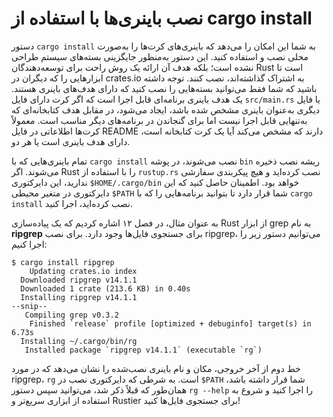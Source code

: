 # نصب باینری‌ها با استفاده از cargo install

دستور `cargo install` به شما این امکان را می‌دهد که باینری‌های کرت‌ها را به‌صورت محلی نصب و استفاده کنید. این دستور به‌منظور جایگزینی بسته‌های سیستم طراحی نشده است؛ بلکه هدف آن ارائه یک روش راحت برای توسعه‌دهندگان Rust است تا ابزارهایی را که دیگران در crates.io به اشتراک گذاشته‌اند، نصب کنند. توجه داشته باشید که شما فقط می‌توانید بسته‌هایی را نصب کنید که دارای هدف‌های باینری هستند. یک هدف باینری برنامه‌ای قابل اجرا است که اگر کرت دارای فایل `src/main.rs` یا فایل دیگری به‌عنوان باینری مشخص شده باشد، ایجاد می‌شود، در مقابل هدف کتابخانه‌ای که به‌تنهایی قابل اجرا نیست اما برای گنجاندن در برنامه‌های دیگر مناسب است. معمولاً کرت‌ها اطلاعاتی در فایل README دارند که مشخص می‌کند آیا یک کرت کتابخانه است، دارای هدف باینری است یا هر دو.

تمام باینری‌هایی که با `cargo install` نصب می‌شوند، در پوشه `bin` ریشه نصب ذخیره می‌شوند. اگر Rust را با استفاده از `rustup.rs` نصب کرده‌اید و هیچ پیکربندی سفارشی ندارید، این دایرکتوری `$HOME/.cargo/bin` خواهد بود. اطمینان حاصل کنید که این دایرکتوری در متغیر محیطی `$PATH` شما قرار دارد تا بتوانید برنامه‌هایی را که با `cargo install` نصب کرده‌اید، اجرا کنید.

به عنوان مثال، در فصل ۱۲ اشاره کردیم که یک پیاده‌سازی Rust از ابزار grep به نام **ripgrep** برای جستجوی فایل‌ها وجود دارد. برای نصب ripgrep، می‌توانیم دستور زیر را اجرا کنیم:

```
$ cargo install ripgrep
    Updating crates.io index
  Downloaded ripgrep v14.1.1
  Downloaded 1 crate (213.6 KB) in 0.40s
  Installing ripgrep v14.1.1
--snip--
   Compiling grep v0.3.2
    Finished `release` profile [optimized + debuginfo] target(s) in 6.73s
  Installing ~/.cargo/bin/rg
   Installed package `ripgrep v14.1.1` (executable `rg`)
```

خط دوم از آخر خروجی، مکان و نام باینری نصب‌شده را نشان می‌دهد که در مورد ripgrep، `rg` است. به شرطی که دایرکتوری نصب در `$PATH` شما قرار داشته باشد، همان‌طور که قبلاً ذکر شد، می‌توانید سپس دستور `rg --help` را اجرا کنید و شروع به استفاده از ابزاری سریع‌تر و Rustier برای جستجوی فایل‌ها کنید!